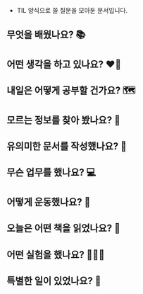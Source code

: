- TIL 양식으로 쓸 질문을 모아둔 문서입니다.

## 무엇을 배웠나요? 📚

## 어떤 생각을 하고 있나요? ❤️‍🔥

## 내일은 어떻게 공부할 건가요? 🗺


## 모르는 정보를 찾아 봤나요? 🌊

## 유의미한 문서를 작성했나요? 📝

## 무슨 업무를 했나요? 💻

## 어떻게 운동했나요? 🦾

## 오늘은 어떤 책을 읽었나요? 📖

## 어떤 실험을 했나요? 👩🏻‍🔬

## 특별한 일이 있었나요? 🧳



